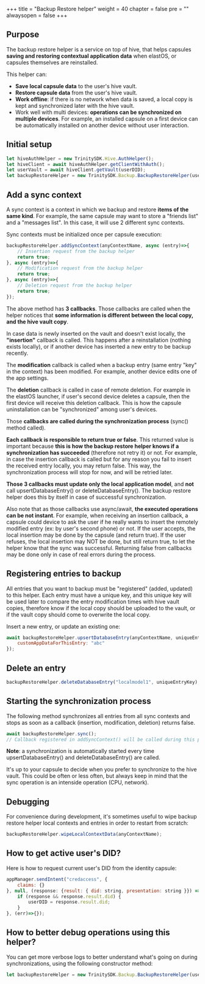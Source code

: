 +++
title = "Backup Restore helper"
weight = 40
chapter = false
pre = ""
alwaysopen = false
+++

## Purpose

The backup restore helper is a service on top of hive, that helps capsules **saving and restoring contextual application data** when elastOS, or capsules themselves are reinstalled.

This helper can:

* **Save local capsule data** to the user's hive vault.
* **Restore capsule data** from the user's hive vault.
* **Work offline**: if there is no network when data is saved, a local copy is kept and synchronized later with the hive vault.
* Work well with multi devices: **operations can be synchronized on multiple devices**. For example, an installed capsule on a first device can be automatically installed on another device without user interaction.

## Initial setup

```javascript
let hiveAuthHelper = new TrinitySDK.Hive.AuthHelper();
let hiveClient = await hiveAuthHelper.getClientWithAuth();
let userVault = await hiveClient.getVault(userDID);
let backupRestoreHelper = new TrinitySDK.Backup.BackupRestoreHelper(userVault);
```

## Add a sync context

A sync context is a context in which we backup and restore **items of the same kind**. For example, the same capsule may want to store a "friends list" and a "messages list". In this case, it will use 2 different sync contexts.

Sync contexts must be initialized once per capsule execution:

```javascript
backupRestoreHelper.addSyncContext(anyContextName, async (entry)=>{
    // Insertion request from the backup helper
    return true;
}, async (entry)=>{
    // Modification request from the backup helper
    return true;
}, async (entry)=>{
    // Deletion request from the backup helper
    return true;
});
```

The above method has **3 callbacks**. Those callbacks are called when the helper notices that **some information is different between the local copy, and the hive vault copy**.

In case data is newly inserted on the vault and doesn't exist locally, the **"insertion"** callback is called. This happens after a reinstallation (nothing exists locally), or if another device has inserted a new entry to be backup recently.

The **modification** callback is called when a backup entry (same entry "key" in the context) has been modified. For example, another device edits one of the app settings.

The **deletion** callback is called in case of remote deletion. For example in the elastOS launcher, if user's second device deletes a capsule, then the first device will receive this deletion callback. This is how the capsule uninstallation can be "synchronized" among user's devices.

Those **callbacks are called during the synchronization process** (sync() method called).

**Each callback is responsible to return true or false**. This returned value is important because **this is how the backup restore helper knows if a synchronization has succeeded** (therefore not retry it) or not. For example, in case the insertion callback is called but for any reason you fail to insert the received entry locally, you may return false. This way, the synchronization process will stop for now, and will be retried later.

**Those 3 callbacks must update only the local application model**, and **not** call upsertDatabaseEntry() or deleteDatabaseEntry(). The backup restore helper does this by itself in case of successful synchronization.

Also note that as those callbacks use async/await, **the executed operations can be not instant**. For example, when receiving an insertion callback, a capsule could device to ask the user if he really wants to insert the remotely modified entry (ex: by user's second phone) or not. If the user accepts, the local insertion may be done by the capsule (and return true). If the user refuses, the local insertion may NOT be done, but still return true, to let the helper know that the sync was successful. Returning false from callbacks may be done only in case of real errors during the process.

## Registering entries to backup

All entries that you want to backup must be "registered" (added, updated) to this helper. Each entry must have a unique key, and this unique key will be used later to compare the entry modification times with hive vault copies, therefore know if the local copy should be uploaded to the vault, or if the vault copy should come to overwrite the local copy.

Insert a new entry, or update an existing one:

```javascript
await backupRestoreHelper.upsertDatabaseEntry(anyContextName, uniqueEntryKey, {
    customAppDataForThisEntry: "abc"
});
```

## Delete an entry

```javascript
backupRestoreHelper.deleteDatabaseEntry("localmodel1", uniqueEntryKey);
```

## Starting the synchronization process

The following method synchronizes all entries from all sync contexts and stops as soon as a callback (insertion, modification, deletion) returns false.

```javascript
await backupRestoreHelper.sync();
// Callback registered in addSyncContext() will be called during this process
```

**Note**: a synchronization is automatically started every time upsertDatabaseEntry() and deleteDatabaseEntry() are called.

It's up to your capsule to decide when you prefer to synchronize to the hive vault. This could be often or less often, but always keep in mind that the sync operation is an intenside operation (CPU, network).

## Debugging

For convenience during development, it's sometimes useful to wipe backup restore helper local contexts and entries in order to restart from scratch:

```javascript
backupRestoreHelper.wipeLocalContextData(anyContextName);
```

## How to get active user's DID?

Here is how to request current user's DID from the identity capsule:

```javascript
appManager.sendIntent("credaccess", {
    claims: {}
}, null, (response: {result: { did: string, presentation: string }}) => {
    if (response && response.result.did) {
        userDID = response.result.did;
    }
}, (err)=>{});
```

## How to better debug operations using this helper?

You can get more verbose logs to better understand what's going on during synchronizations, using the following constructor method:

```javascript
let backupRestoreHelper = new TrinitySDK.Backup.BackupRestoreHelper(userVault, true);
```